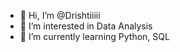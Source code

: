 - 👋 Hi, I’m @Drishtiiiii
- 👀 I’m interested in Data Analysis
- 🌱 I’m currently learning  Python, SQL

<!---
Drishtiiiii/Drishtiiiii is a ✨ special ✨ repository because its `README.md` (this file) appears on your GitHub profile.
You can click the Preview link to take a look at your changes.
--->
